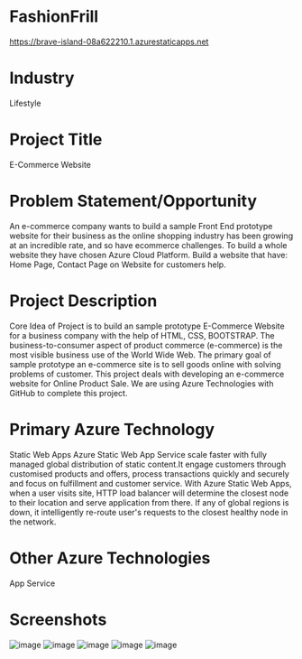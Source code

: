 # FashionFrill
https://brave-island-08a622210.1.azurestaticapps.net

# Industry
Lifestyle

# Project Title
E-Commerce Website

# Problem Statement/Opportunity
An e-commerce company wants to build a sample Front End prototype website for their business as the online shopping industry has been growing at an incredible rate, and so have ecommerce challenges. To build a whole website they have chosen Azure Cloud Platform. Build a website that have: Home Page, Contact Page on Website for customers help.

# Project Description
Core Idea of Project is to build an sample prototype E-Commerce Website for a business company with the help of HTML, CSS, BOOTSTRAP. The business-to-consumer aspect of product commerce (e-commerce) is the most visible business use of the World Wide Web. The primary goal of sample prototype an e-commerce site is to sell goods online with solving problems of customer. This project deals with developing an e-commerce website for Online Product Sale. We are using Azure Technologies with GitHub to complete this project.

# Primary Azure Technology
Static Web Apps
Azure Static Web App Service scale faster with fully managed global distribution of static content.It engage customers through customised products and offers, process transactions quickly and securely and focus on fulfillment and customer service. With Azure Static Web Apps, when a user visits site, HTTP load balancer will determine the closest node to their location and serve application from there. If any of global regions is down, it intelligently re-route user's requests to the closest healthy node in the network.

# Other Azure Technologies
App Service

# Screenshots
![image](https://user-images.githubusercontent.com/91562914/174545387-5fc7799a-51d2-4e44-a329-fd481238c320.png)
![image](https://user-images.githubusercontent.com/91562914/174546630-95721a4c-b116-42ee-add7-d45459a92a9d.png)
![image](https://user-images.githubusercontent.com/91562914/174547023-5da6fe32-61a4-487a-b07b-6218f19ed6a1.png)
![image](https://user-images.githubusercontent.com/91562914/174547463-f782ebbf-6e9b-40a3-9f09-ac37bced15df.png)
![image](https://user-images.githubusercontent.com/91562914/174548054-a86ae510-9445-41a2-a2cc-68db7ce5ce3e.png)
